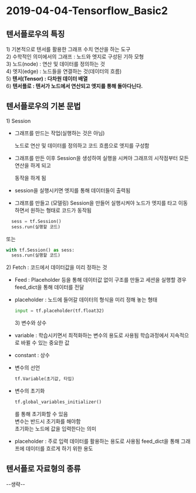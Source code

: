 # 2019-04-04-Tensorflow\_Basic2

## 텐서플로우의 특징

1\) 기본적으로 텐서를 활용한 그래프 수치 연산을 하는 도구 <br>
2\) 수학적인 의미에서의 그래프 : 노드와 엣지로 구성된 기하 모형 <br> 
3\) 노드\(node\) : 연산 및 데이터를 정의하는 것 <br>
4\) 엣지\(edge\) : 노드들을 연결하는 것\(데이터의 흐름\) <br> 
5\) **텐서\(Tensor\) : 다차원 데이터 배열** <br>
6\) **텐서플로 : 텐서가 노드에서 연산되고 엣지를 통해 돌아다닌다.** 

## 텐서플로우의 기본 문법

1\) Session

* 그래프를 만드는 작업\(실행하는 것은 아님\)

  노드로 연산 및 데이터를 정의하고 코드 흐름으로 엣지를 구성함

* 그래프를 만든 이후 Session을 생성하여 실행을 시켜야 그래프의 시작점부터 모든 연산을 하게 되고

  동작을 하게 됨

* session을 실행시키면 엣지를 통해 데이터들이 출력됨
* 그래프를 만들고 \(모델링\) Session을 만들어 실행시켜야 노드가 엣지를 타고 이동하면서 원하는 형태로 코드가 동작됨

```python
  sess = tf.Session()
  sess.run(실행할 코드)
```

또는

```python
with tf.Session() as sess:
  sess.run(실행할 코드)
```

2\) Fetch : 코드에서 데이터값을 미리 정하는 것

* Feed : Placeholder 등을 통해 데이터값 없이 구조를 만들고 세션을 실행할 경우 feed\_dict을 통해 데이터를 전달
* placeholder : 노드에 들어갈 데이터의 형식을 미리 정해 놓는 형태

  ```python
  input = tf.placeholder(tf.float32)
  ```

  3\) 변수와 상수

* variable : 학습시키면서 최적화하는 변수의 용도로 사용됨 학습과정에서 지속적으로 바뀔 수 있는 중요한 값
* constant : 상수
* 변수의 선언

  ```python
  tf.Variable(초기값, 타입)
  ```

* 변수의 초기화

  ```python
  tf.global_variables_initializer()
  ```

  를 통해 초기화할 수 있음  
  변수는 반드시 초기화를 해야함  
  초기화는 노드에 값을 입력한다는 의미

* placeholder : 주로 입력 데이터를 활용하는 용도로 사용됨 feed\_dict을 통해 그래프에 데이터를 흐르게 하기 위한 용도

## 텐서플로 자료형의 종류

--생략--